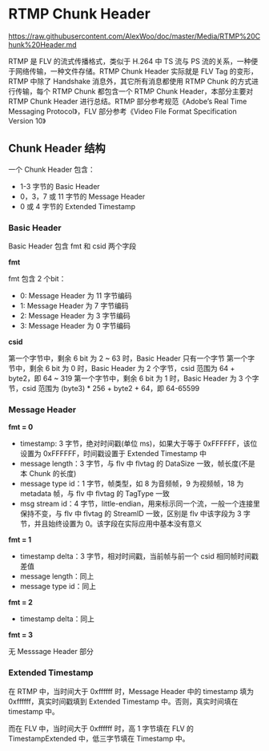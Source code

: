 # RTMP Chunk Header
https://raw.githubusercontent.com/AlexWoo/doc/master/Media/RTMP%20Chunk%20Header.md

RTMP 是 FLV 的流式传播格式，类似于 H.264 中 TS 流与 PS 流的关系，一种便于网络传输，一种文件存储。RTMP Chunk Header 实际就是 FLV Tag 的变形，RTMP 中除了 Handshake 消息外，其它所有消息都使用 RTMP Chunk 的方式进行传输，每个 RTMP Chunk 都包含一个 RTMP Chunk Header，本部分主要对 RTMP Chunk Header 进行总结。RTMP 部分参考规范《Adobe’s Real Time Messaging Protocol》，FLV 部分参考《Video File Format Specification Version 10》

## Chunk Header 结构

一个 Chunk Header 包含：

- 1-3 字节的 Basic Header
- 0，3，7 或 11 字节的 Message Header
- 0 或 4 字节的 Extended Timestamp

### Basic Header

Basic Header 包含 fmt 和 csid 两个字段

**fmt**

fmt 包含 2 个bit：

- 0: Message Header 为 11 字节编码
- 1: Message Header 为 7 字节编码
- 2: Message Header 为 3 字节编码
- 3: Message Header 为 0 字节编码

**csid**

第一个字节中，剩余 6 bit 为 2 ~ 63 时，Basic Header 只有一个字节
第一个字节中，剩余 6 bit 为 0 时，Basic Header 为 2 个字节，csid 范围为 64 + byte2，即 64 ~ 319
第一个字节中，剩余 6 bit 为 1 时，Basic Header 为 3 个字节，csid 范围为 (byte3) * 256 + byte2 + 64，即 64-65599

### Message Header

**fmt = 0**

- timestamp: 3 字节，绝对时间戳(单位 ms)，如果大于等于 0xFFFFFF，该位设置为 0xFFFFFF，时间戳设置于 Extended Timestamp 中
- message length：3 字节，与 flv 中 flvtag 的 DataSize 一致，帧长度(不是本 Chunk 的长度)
- message type id：1 字节，帧类型，如 8 为音频帧，9 为视频帧，18 为 metadata 帧，与 flv 中 flvtag 的 TagType 一致
- msg stream id：4 字节，little-endian，用来标示同一个流，一般一个连接里保持不变，与 flv 中 flvtag 的 StreamID 一致，区别是 flv 中该字段为 3 字节，并且始终设置为 0。该字段在实际应用中基本没有意义

**fmt = 1**

- timestamp delta：3 字节，相对时间戳，当前帧与前一个 csid 相同帧时间戳差值
- message length：同上
- message type id：同上

**fmt = 2**

- timestamp delta：同上

**fmt = 3**

无 Messsage Header 部分

### Extended Timestamp

在 RTMP 中，当时间大于 0xffffff 时，Message Header 中的 timestamp 填为 0xffffff，真实时间戳填到 Extended Timestamp 中。否则，真实时间填在 timestamp 中。

而在 FLV 中，当时间大于 0xffffff 时，高 1 字节填在 FLV 的 TimestampExtended 中，低三字节填在 Timestamp 中。